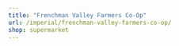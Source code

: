 ```yaml
---
title: "Frenchman Valley Farmers Co-Op"
url: /imperial/frenchman-valley-farmers-co-op/
shop: supermarket
---
```

